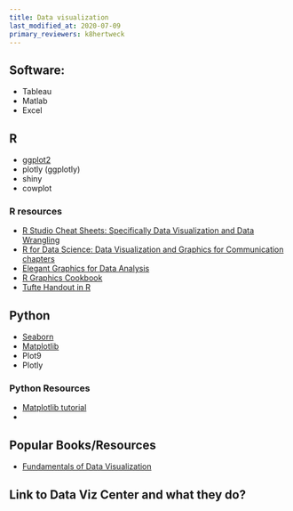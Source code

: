 ```yaml
---
title: Data visualization
last_modified_at: 2020-07-09
primary_reviewers: k8hertweck
---
```


## Software:

- Tableau
- Matlab
- Excel

## R

- [ggplot2](https://ggplot2.tidyverse.org/)
- plotly (ggplotly)
- shiny
- cowplot

### R resources

- [R Studio Cheat Sheets: Specifically Data Visualization and Data Wrangling](https://rstudio.com/resources/cheatsheets/)
- [R for Data Science: Data Visualization and Graphics for Communication chapters](https://r4ds.had.co.nz/)
- [Elegant Graphics for Data Analysis](https://ggplot2-book.org/)
- [R Graphics Cookbook](https://r-graphics.org/index.html)
- [Tufte Handout in R](https://rstudio.github.io/tufte/)

## Python

- [Seaborn](https://seaborn.pydata.org/index.html)
- [Matplotlib](https://matplotlib.org/index.html)
- Plot9
- Plotly

### Python Resources
- [Matplotlib tutorial](https://nbviewer.jupyter.org/github/jrjohansson/scientific-python-lectures/blob/master/Lecture-4-Matplotlib.ipynb)
- 

## Popular Books/Resources
- [Fundamentals of Data Visualization](https://serialmentor.com/dataviz/index.html)


## Link to Data Viz Center and what they do?
